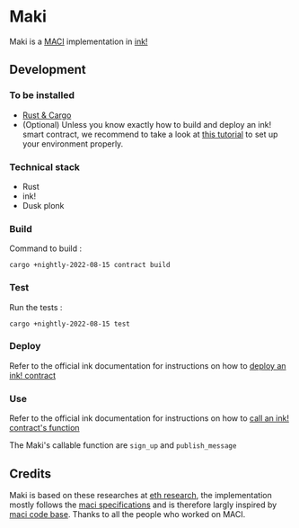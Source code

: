 # Maki

Maki is a [MACI](https://ethresear.ch/t/minimal-anti-collusion-infrastructure/5413) implementation in [ink!](https://github.com/paritytech/ink)

## Development

### To be installed

 - [Rust & Cargo](https://doc.rust-lang.org/cargo/getting-started/installation.html)
 - (Optional) Unless you know exactly how to build and deploy an ink! smart contract, we recommend to take a look at [this tutorial](https://docs.substrate.io/tutorials/smart-contracts/prepare-your-first-contract/) to set up your environment properly.

### Technical stack

 - Rust
 - ink!
 - Dusk plonk

### Build

Command to build :

`cargo +nightly-2022-08-15 contract build`

### Test

Run the tests :

`cargo +nightly-2022-08-15 test`

### Deploy

Refer to the official ink documentation for instructions on how to [deploy an ink! contract](https://use.ink/getting-started/deploy-your-contract/)

### Use

Refer to the official ink documentation for instructions on how to [call an ink! contract's function](https://use.ink/getting-started/calling-your-contract)

The Maki's callable function are `sign_up` and `publish_message`

## Credits

Maki is based on these researches at [eth research](https://ethresear.ch/t/minimal-anti-collusion-infrastructure/5413), the implementation mostly follows the [maci specifications](https://github.com/privacy-scaling-explorations/maci/tree/c4fdbcf7373080ba62225ba669a1bf77e057c483/specs) and is therefore largly inspired by [maci code base](https://github.com/privacy-scaling-explorations/maci). Thanks to all the people who worked on MACI.